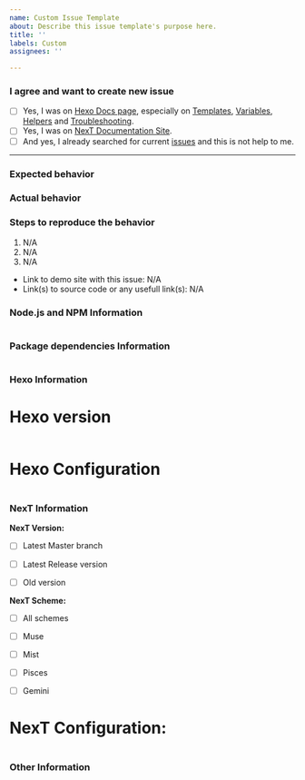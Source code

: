 ```yaml
---
name: Custom Issue Template
about: Describe this issue template's purpose here.
title: ''
labels: Custom
assignees: ''

---
```


<!-- ATTENTION!
IF YOU DON'T FILL OUT THE FOLLOWING INFORMATION WE MIGHT CLOSE YOUR ISSUE WITHOUT INVESTIGATING.
如果你不填充下面的内容，我们可能会直接关闭你的 issue。

If you want to fast resolve your issue, WRITE IT IN ENGLISH, please. Not all contributors / collaborators know Chinese and Google translate can't always translate issues accurately. Thanks!
-->

### I agree and want to create new issue <!-- 我确认我已经查看了 -->

<!-- Check all with [x] (把 [ ] 换成 [X] 来选择) -->
- [ ] Yes, I was on [Hexo Docs page](https://hexo.io/docs/), especially on [Templates](https://hexo.io/docs/templates.html), [Variables](https://hexo.io/docs/variables.html), [Helpers](https://hexo.io/docs/helpers.html) and [Troubleshooting](https://hexo.io/docs/troubleshooting.html).
- [ ] Yes, I was on [NexT Documentation Site](http://theme-next.org/docs/).
- [ ] And yes, I already searched for current [issues](https://github.com/theme-next/hexo-theme-next/issues?utf8=%E2%9C%93&q=is%3Aissue) and this is not help to me.

***

### Expected behavior <!-- 预期行为 -->


### Actual behavior <!-- 实际行为 -->


### Steps to reproduce the behavior <!-- 重现步骤 -->
1. N/A
2. N/A
3. N/A

* Link to demo site with this issue: N/A
* Link(s) to source code or any usefull link(s): N/A

### Node.js and NPM Information
<!-- Paste output from `node -v && npm -v` (粘贴 `node -v && npm -v` 输出的信息) -->
```

```

### Package dependencies Information
<!-- Paste output from `cat package.json` (粘贴 `cat package.json` 输出的信息) -->
```

```

### Hexo Information

# Hexo version
<!-- Paste output from `hexo -v` (粘贴 `hexo -v` 输出的信息) -->
```

```

# Hexo Configuration
<!-- Paste configuration from Hexo `_config.yml` (从 Hexo `_config.yml` 中粘贴信息) -->
```yml

```

### NexT Information

**NexT Version:**
<!-- Check needed with [x] (把 [ ] 换成 [X] 来选择) -->

- [ ] Latest Master branch
- [ ] Latest Release version
- [ ] Old version


**NexT Scheme:**
<!-- Check needed with [x] (把 [ ] 换成 [X] 来选择) -->

- [ ] All schemes
- [ ] Muse
- [ ] Mist
- [ ] Pisces
- [ ] Gemini


# NexT Configuration:
<!-- Paste ONLY CHANGED CONFIGURATION from NexT `_config.yml` (只粘贴NexT主题配置文件 `_config.yml` 中修改过的部分) -->
```yml

```

### Other Information <!-- Like Browser, System, Screenshots -->
